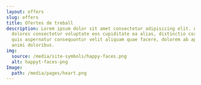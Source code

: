 ```yaml
---
layout: offers
slug: offers
title: Ofertes de treball
description: Lorem ipsum dolor sit amet consectetur adipisicing elit. Amet
  dolores consectetur voluptate eos cupiditate ea alias, distinctio corporis
  quis aspernatur consequuntur velit aliquam quae facere, dolorem ab aperiam
  animi doloribus.
img:
  source: /media/site-symbols/happy-faces.png
  alt: happyt-faces-png
Image:
  path: /media/pages/heart.png
---
```

